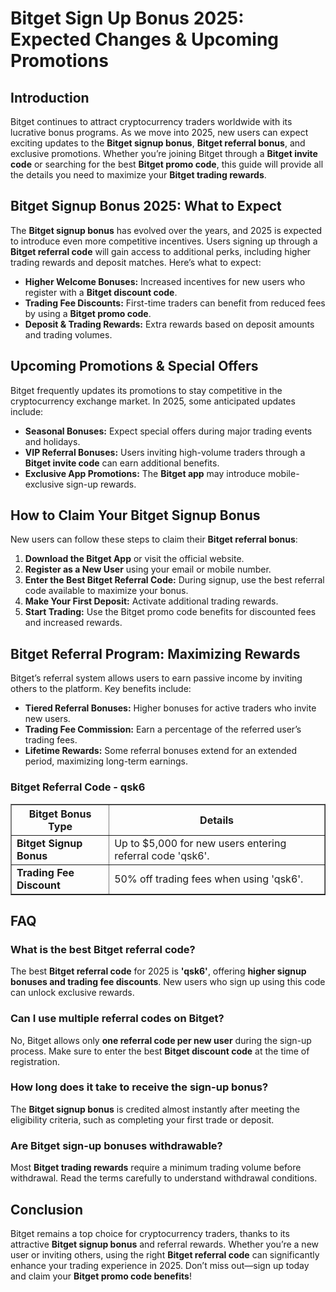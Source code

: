 <h1>Bitget Sign Up Bonus 2025: Expected Changes & Upcoming Promotions</h1>
<h2>Introduction</h2>
<p>Bitget continues to attract cryptocurrency traders worldwide with its lucrative bonus programs. As we move into 2025, new users can expect exciting updates to the <strong>Bitget signup bonus</strong>, <strong>Bitget referral bonus</strong>, and exclusive promotions. Whether you’re joining Bitget through a <strong>Bitget invite code</strong> or searching for the best <strong>Bitget promo code</strong>, this guide will provide all the details you need to maximize your <strong>Bitget trading rewards</strong>.</p>

<h2>Bitget Signup Bonus 2025: What to Expect</h2>
<p>The <strong>Bitget signup bonus</strong> has evolved over the years, and 2025 is expected to introduce even more competitive incentives. Users signing up through a <strong>Bitget referral code</strong> will gain access to additional perks, including higher trading rewards and deposit matches. Here’s what to expect:</p>
<ul>
    <li><strong>Higher Welcome Bonuses:</strong> Increased incentives for new users who register with a <strong>Bitget discount code</strong>.</li>
    <li><strong>Trading Fee Discounts:</strong> First-time traders can benefit from reduced fees by using a <strong>Bitget promo code</strong>.</li>
    <li><strong>Deposit & Trading Rewards:</strong> Extra rewards based on deposit amounts and trading volumes.</li>
</ul>

<h2>Upcoming Promotions & Special Offers</h2>
<p>Bitget frequently updates its promotions to stay competitive in the cryptocurrency exchange market. In 2025, some anticipated updates include:</p>
<ul>
    <li><strong>Seasonal Bonuses:</strong> Expect special offers during major trading events and holidays.</li>
    <li><strong>VIP Referral Bonuses:</strong> Users inviting high-volume traders through a <strong>Bitget invite code</strong> can earn additional benefits.</li>
    <li><strong>Exclusive App Promotions:</strong> The <strong>Bitget app</strong> may introduce mobile-exclusive sign-up rewards.</li>
</ul>

<h2>How to Claim Your Bitget Signup Bonus</h2>
<p>New users can follow these steps to claim their <strong>Bitget referral bonus</strong>:</p>
<ol>
    <li><strong>Download the Bitget App</strong> or visit the official website.</li>
    <li><strong>Register as a New User</strong> using your email or mobile number.</li>
    <li><strong>Enter the Best Bitget Referral Code:</strong> During signup, use the best referral code available to maximize your bonus.</li>
    <li><strong>Make Your First Deposit:</strong> Activate additional trading rewards.</li>
    <li><strong>Start Trading:</strong> Use the Bitget promo code benefits for discounted fees and increased rewards.</li>
</ol>

<h2>Bitget Referral Program: Maximizing Rewards</h2>
<p>Bitget’s referral system allows users to earn passive income by inviting others to the platform. Key benefits include:</p>
<ul>
    <li><strong>Tiered Referral Bonuses:</strong> Higher bonuses for active traders who invite new users.</li>
    <li><strong>Trading Fee Commission:</strong> Earn a percentage of the referred user’s trading fees.</li>
    <li><strong>Lifetime Rewards:</strong> Some referral bonuses extend for an extended period, maximizing long-term earnings.</li>
</ul>

<h3>Bitget Referral Code - qsk6</h3>
<table border="1">
    <tr>
        <th>Bitget Bonus Type</th>
        <th>Details</th>
    </tr>
    <tr>
        <td><strong>Bitget Signup Bonus</strong></td>
        <td>Up to $5,000 for new users entering referral code 'qsk6'.</td>
    </tr>
    <tr>
        <td><strong>Trading Fee Discount</strong></td>
        <td>50% off trading fees when using 'qsk6'.</td>
    </tr>
</table>

<h2>FAQ</h2>
<h3>What is the best Bitget referral code?</h3>
<p>The best <strong>Bitget referral code</strong> for 2025 is <strong>'qsk6'</strong>, offering <strong>higher signup bonuses and trading fee discounts</strong>. New users who sign up using this code can unlock exclusive rewards.</p>

<h3>Can I use multiple referral codes on Bitget?</h3>
<p>No, Bitget allows only <strong>one referral code per new user</strong> during the sign-up process. Make sure to enter the best <strong>Bitget discount code</strong> at the time of registration.</p>

<h3>How long does it take to receive the sign-up bonus?</h3>
<p>The <strong>Bitget signup bonus</strong> is credited almost instantly after meeting the eligibility criteria, such as completing your first trade or deposit.</p>

<h3>Are Bitget sign-up bonuses withdrawable?</h3>
<p>Most <strong>Bitget trading rewards</strong> require a minimum trading volume before withdrawal. Read the terms carefully to understand withdrawal conditions.</p>

<h2>Conclusion</h2>
<p>Bitget remains a top choice for cryptocurrency traders, thanks to its attractive <strong>Bitget signup bonus</strong> and referral rewards. Whether you’re a new user or inviting others, using the right <strong>Bitget referral code</strong> can significantly enhance your trading experience in 2025. Don’t miss out—sign up today and claim your <strong>Bitget promo code benefits</strong>!</p>
